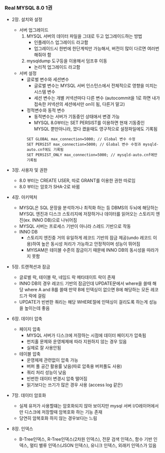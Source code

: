 ### Real MYSQL 8.0 1권
- 2장. 설치와 설정
	- 서버 업그레이드
		1. MYSQL 서버의 데이터 파일을 그대로 두고 업그레이드하는 방법
			- 인플레이스 업그레이드 라고함
			- 업그레이드시 한번에 한단계씩만 가능해서, 버전이 많이 다르면 여러번 해줘야 함
		2. mysqldump 도구등을 이용해서 덤프후 이동
			- 논리적 업그레이드 라고함
	- 서버 설정
		- 글로벌 변수와 세션변수
			- 글로벌 변수는 MYSQL 서버 인스턴스에서 전체적으로 영향을 미치는 시스템 변수
			- 세션 변수는 개별 커넥션마다 다른 변수 (autocommit을 1로 하면 내가 접속한 커넥션의 세션에서만 on이 됨, 다른거 말고)
		- 정적변수와 동적 변수
			- 동적변수는 서버가 기동중인 상태애서 변경 가능
			- MYSQL 8.0부터는 SET PERSIST를 이용하면 현재 기동중인 MYSQL 뿐만아니라, 껐다 켰을때도 영구적으로 설정파일에도 기록됨
			```
			SET GLOBAL max_connection=5000; // Global 변수 수정
			SET PERSIST max_connection=5000; // Global 변수 수정과 mysqld-auto.cnf에도 기록됨
			SET PERSIST_ONLY max_connection=5000; // mysqld-auto.cnf에만 기록됨 
			```

- 3장. 사용자 및 권한
	- 8.0 부터는 CREATE USER, 따로 GRANT를 이용한 권한 따로임
	- 8.0 부터는 암호가 SHA-2로 바뀜

- 4장. 아키텍처
	- MYSQL은 SQL 문장을 분석하거나 최적화 하는 등 DBMS의 두뇌에 해당하는 MYSQL 엔진과 디스크 스토리지에 저장하거나 데이터를 읽어오는 스토리지 엔진(ex. INNO DB)으로 나뉘어짐
	- MYSQL 서버는 프로세스 기반이 아니라 스레드 기반으로 작동
	- INNO DB
		- 스토리지 엔진중 거의 유일하게 레코드 기반의 잠금 제공(undo 레코드 이용)하여 높은 동시성 처리가 가능하고 안정적이며 성능이 뛰어짐
		- MYISAM은 테이블 수준의 잠금이기 때문에 INNO DB의 동시성을 따라가지 못함

- 5장. 트랜젹션과 잠금
	- 글로벌 락, 테이블 락, 네임드 락 메타데이트 락이 존재
	- INNO DB의 경우 레코드 기반의 잠금인데 UPDATE문에서 where을 쓸때 해당 where A and B를 쓸때 만약 B에 인덱싱이 없으면 B에 해당하는 모든 레코드가 락에 걸림
	- UPDATE가 빈번한 쿼리는 해당 WHERE절에 인덱싱이 걸리도록 하는게 성능을 높이는데 좋음

- 6장. 데이터 압축
	- 페이지 압축
		- MYSQL 서버가 디스크에 저장하는 시점에 데이터 페이지가 압축됨
		- 펀치홀 문제와 운영체제에 따라 지원하지 않는 경우 있음
		- 실제로 잘 사용안됨
	- 테이블 압축
		- 운영체제 관련없이 압축 가능
		- 버퍼 풀 공간 활용률 낮음(따로 압축용 버퍼풀도 사용)
		- 쿼리 처리 성능이 낮음
		- 빈번한 데이터 변경시 압축 떨어짐
		- 읽기보다는 쓰기가 많은 경우 사용 (access log 같은)

- 7장. 데이터 암호화
	- 실제 유저가 사용할떄는 암호화되지 않아 보이지만 mysql 서버 I/O레이어에서만 디스크에 저장할때 암복호화 하는 기능 존재
	- 당연히 암복호화 하지 않는 경우보다는 느림

- 8장. 인덱스
	- B-Tree인덱스, R-Tree인덱스(2차원 인덱스), 전문 검색 인덱스, 함수 기반 인덱스, 멀티 밸류 인덱스(JSON 인덱스), 유니크 인덱스, 외래키 인덱스가 있음
